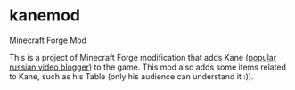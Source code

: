 # kanemod
Minecraft Forge Mod

This is a project of Minecraft Forge modification that adds Kane ([popular russian video blogger](https://www.youtube.com/user/erk0o)) to the game.
This mod also adds some items related to Kane, such as his Table (only his audience can understand it :)).
